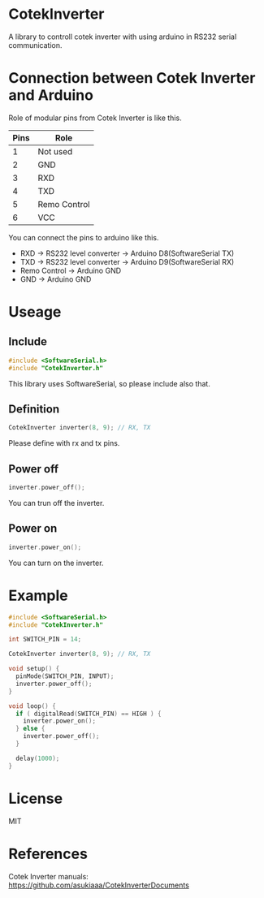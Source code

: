 # CotekInverter
A library to controll cotek inverter with using arduino in RS232 serial communication.

# Connection between Cotek Inverter and Arduino

Role of modular pins from Cotek Inverter is like this.

| Pins   | Role         |
| ------ | ------------ |
| 1      | Not used     |
| 2      | GND          |
| 3      | RXD          |
| 4      | TXD          |
| 5      | Remo Control |
| 6      | VCC          |

You can connect the pins to arduino like this.
- RXD -> RS232 level converter -> Arduino D8(SoftwareSerial TX)
- TXD -> RS232 level converter -> Arduino D9(SoftwareSerial RX)
- Remo Control -> Arduino GND
- GND -> Arduino GND

# Useage
## Include
```c
#include <SoftwareSerial.h>
#include "CotekInverter.h"
```
This library uses SoftwareSerial, so please include also that.

## Definition
```c
CotekInverter inverter(8, 9); // RX, TX
```
Please define with rx and tx pins.

## Power off
```c
inverter.power_off();
```
You can trun off the inverter.

## Power on
```c
inverter.power_on();
```
You can turn on the inverter.

# Example
```c
#include <SoftwareSerial.h>
#include "CotekInverter.h"

int SWITCH_PIN = 14;

CotekInverter inverter(8, 9); // RX, TX

void setup() {
  pinMode(SWITCH_PIN, INPUT);
  inverter.power_off();
}

void loop() {
  if ( digitalRead(SWITCH_PIN) == HIGH ) {
    inverter.power_on();
  } else {
    inverter.power_off();
  }

  delay(1000);
}
```

# License
MIT

# References
Cotek Inverter manuals: https://github.com/asukiaaa/CotekInverterDocuments
